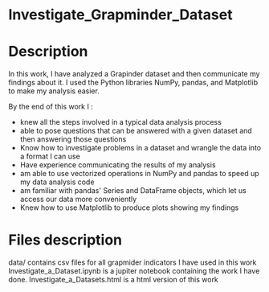 # Investigate_Grapminder_Dataset

# Description

In this work, I have analyzed a Grapinder dataset and then communicate my findings about it. I used the Python libraries NumPy, pandas, and Matplotlib to make my analysis easier.

By the end of this work I :

* knew all the steps involved in a typical data analysis process
* able to pose questions that can be answered with a given dataset and then answering those questions
* Know how to investigate problems in a dataset and wrangle the data into a format I can use
* Have experience communicating the results of my analysis
* am able to use vectorized operations in NumPy and pandas to speed up my data analysis code
* am familiar with pandas' Series and DataFrame objects, which let us access our data more conveniently
* Knew how to use Matplotlib to produce plots showing my findings

# Files description
data/ contains csv files for all grapmider indicators I have used in this work
Investigate_a_Dataset.ipynb is a jupiter notebook containing the work I have done. 
Investigate_a_Datasets.html is a html version of this work
